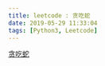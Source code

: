 ```yaml
---
title: leetcode : 贪吃蛇
date: 2019-05-29 11:33:04
tags: [Python3, Leetcode]
---
```


[贪吃蛇](https://leetcode-cn.com/problems/design-snake-game/)

